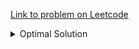 [Link to problem on Leetcode](https://leetcode.com/problems/binary-tree-inorder-traversal/)


<details><summary>Optimal Solution</summary>

Optimal Solution: TC = `O(N)`, SC = `O(1)`

- This is the classical method and is straightforward. 
- We can define a helper function to implement recursion.

[Editorial Credits](https://leetcode.com/problems/binary-tree-inorder-traversal/solution/)

Runtime: `11 ms`, faster than `9.04%` <br>
Memory Usage: `8.3 MB`, less than `91.34%`<br>


<!-- <details><summary>Clean Code</summary>

![]()

</details>

</details> -->